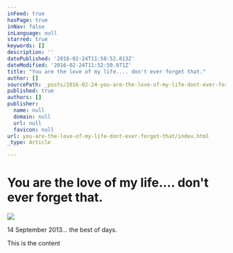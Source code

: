 ```yaml
---
inFeed: true
hasPage: true
inNav: false
inLanguage: null
starred: true
keywords: []
description: ''
datePublished: '2016-02-24T11:58:52.813Z'
dateModified: '2016-02-24T11:52:50.971Z'
title: "You are the love of my life.... don't ever forget that."
author: []
sourcePath: _posts/2016-02-24-you-are-the-love-of-my-life-dont-ever-forget-that.md
published: true
authors: []
publisher:
  name: null
  domain: null
  url: null
  favicon: null
url: you-are-the-love-of-my-life-dont-ever-forget-that/index.html
_type: Article

---
```

# You are the love of my life.... don't ever forget that.
![](https://the-grid-user-content.s3-us-west-2.amazonaws.com/2581492c-e43c-4f80-b1cd-c63960cc0061.jpg)

14 September 2013... the best of days.

This is the content